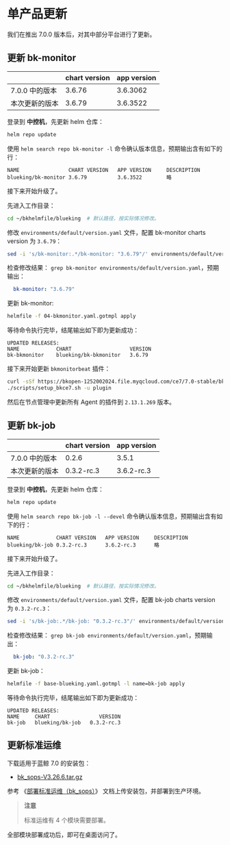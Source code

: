 # 单产品更新
我们在推出 7.0.0 版本后，对其中部分平台进行了更新。

## 更新 bk-monitor
|  | chart version | app version |
|--|--|--|
| 7.0.0 中的版本 | 3.6.76 | 3.6.3062 |
| 本次更新的版本 | 3.6.79 | 3.6.3522 |

登录到 **中控机**，先更新 helm 仓库：
``` bash
helm repo update
```
使用 `helm search repo bk-monitor -l` 命令确认版本信息，预期输出含有如下的行：
``` plain
NAME           	    CHART VERSION	APP VERSION 	DESCRIPTION
blueking/bk-monitor	3.6.79       	3.6.3522  	    略
```

接下来开始升级了。

先进入工作目录：
``` bash
cd ~/bkhelmfile/blueking  # 默认路径，按实际情况修改。
```

修改 `environments/default/version.yaml` 文件，配置 bk-monitor charts version 为 `3.6.79`：
``` bash
sed -i 's/bk-monitor:.*/bk-monitor: "3.6.79"/' environments/default/version.yaml
```
检查修改结果： `grep bk-monitor environments/default/version.yaml`，预期输出：
``` yaml
  bk-monitor: "3.6.79"
```

更新 bk-monitor:
``` bash
helmfile -f 04-bkmonitor.yaml.gotmpl apply
```

等待命令执行完毕，结尾输出如下即为更新成功：
``` plain
UPDATED RELEASES:
NAME            CHART                   VERSION
bk-bkmonitor    blueking/bk-bkmonitor   3.6.79
```

接下来开始更新 `bkmonitorbeat` 插件：
``` bash
curl -sSf https://bkopen-1252002024.file.myqcloud.com/ce7/7.0-stable/bkdl-7.0-stable.sh | bash -s -- -ur latest bkmonitorbeat=2.13.1.269
./scripts/setup_bkce7.sh -u plugin
```
然后在节点管理中更新所有 Agent 的插件到 `2.13.1.269` 版本。


## 更新 bk-job

|  | chart version | app version |
|--|--|--|
| 7.0.0 中的版本 | 0.2.6 | 3.5.1 |
| 本次更新的版本 | 0.3.2-rc.3 | 3.6.2-rc.3 |

登录到 **中控机**，先更新 helm 仓库：
``` bash
helm repo update
```
使用 `helm search repo bk-job -l --devel` 命令确认版本信息，预期输出含有如下的行：
``` plain
NAME           	CHART VERSION	APP VERSION 	DESCRIPTION
blueking/bk-job	0.3.2-rc.3   	3.6.2-rc.3  	略
```

接下来开始升级了。

先进入工作目录：
``` bash
cd ~/bkhelmfile/blueking  # 默认路径，按实际情况修改。
```

修改 `environments/default/version.yaml` 文件，配置 bk-job charts version 为 `0.3.2-rc.3`：
``` bash
sed -i 's/bk-job:.*/bk-job: "0.3.2-rc.3"/' environments/default/version.yaml
```
检查修改结果： `grep bk-job environments/default/version.yaml`，预期输出：
``` yaml
  bk-job: "0.3.2-rc.3"
```

更新 bk-job：
``` bash
helmfile -f base-blueking.yaml.gotmpl -l name=bk-job apply
```

等待命令执行完毕，结尾输出如下即为更新成功：
``` plain
UPDATED RELEASES:
NAME     CHART                VERSION
bk-job   blueking/bk-job   0.3.2-rc.3
```


## 更新标准运维
下载适用于蓝鲸 7.0 的安装包：
* [bk_sops-V3.26.6.tar.gz](https://bkopen-1252002024.file.myqcloud.com/saas-paas3/bk_sops/bk_sops-V3.26.6.tar.gz)

参考 《[部署标准运维（bk_sops）](install-saas-manually.md#deploy-bkce-saas-sops)》 文档上传安装包，并部署到生产环境。

>**注意**
>
>标准运维有 4 个模块需要部署。

全部模块部署成功后，即可在桌面访问了。
